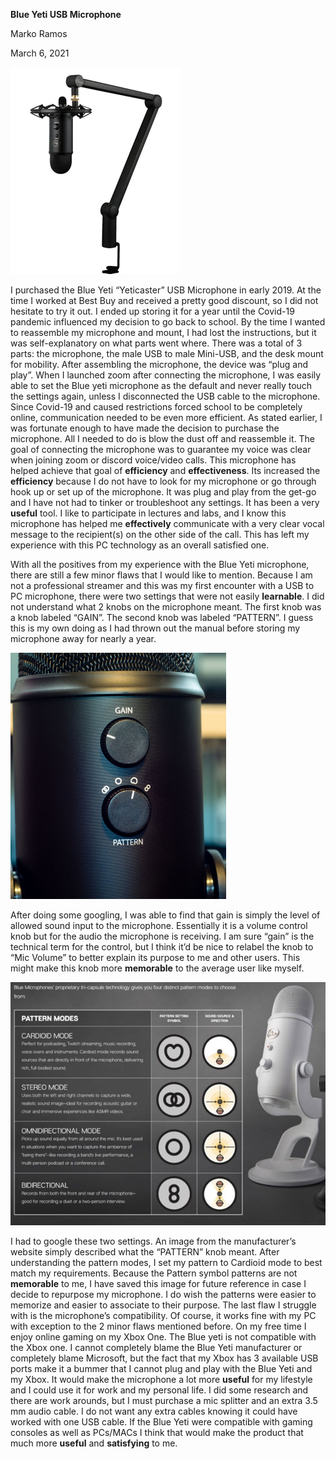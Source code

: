__Blue Yeti USB Microphone__

Marko Ramos 

March 6, 2021

![](Picture1.png)

I purchased the Blue Yeti “Yeticaster” USB Microphone in early 2019. At the time I worked at Best Buy and received a pretty good discount, so I did not hesitate to try it out. I ended up storing it for a year until the Covid-19 pandemic influenced my decision to go back to school. By the time I wanted to reassemble my microphone and mount, I had lost the instructions, but it was self-explanatory on what parts went where. There was a total of 3 parts: the microphone, the male USB to male Mini-USB, and the desk mount for mobility. After assembling the microphone, the device was “plug and play”. When I launched zoom after connecting the microphone, I was easily able to set the Blue yeti microphone as the default and never really touch the settings again, unless I disconnected the USB cable to the microphone. Since Covid-19 and caused restrictions forced school to be completely online, communication needed to be even more efficient. As stated earlier, I was fortunate enough to have made the decision to purchase the microphone. All I needed to do is blow the dust off and reassemble it. The goal of connecting the microphone was to guarantee my voice was clear when joining zoom or discord voice/video calls. This microphone has helped achieve that goal of __efficiency__ and __effectiveness__. Its increased the __efficiency__ because I do not have to look for my microphone or go through hook up or set up of the microphone. It was plug and play from the get-go and I have not had to tinker or troubleshoot any settings. It has been a very __useful__ tool. I like to participate in lectures and labs, and I know this microphone has helped me __effectively__ communicate with a very clear vocal message to the recipient(s) on the other side of the call. This has left my experience with this PC technology as an overall satisfied one. 

With all the positives from my experience with the Blue Yeti microphone, there are still a few minor flaws that I would like to mention. Because I am not a professional streamer and this was my first encounter with a USB to PC microphone, there were two settings that were not easily __learnable__. I did not understand what 2 knobs on the microphone meant. The first knob was a knob labeled “GAIN”. The second knob was labeled “PATTERN”. I guess this is my own doing as I had thrown out the manual before storing my microphone away for nearly a year. 

![](Picture2.png)

After doing some googling, I was able to find that gain is simply the level of allowed sound input to the microphone. Essentially it is a volume control knob but for the audio the microphone is receiving. I am sure “gain” is the technical term for the control, but I think it’d be nice to relabel the knob to “Mic Volume” to better explain its purpose to me and other users. This might make this knob more __memorable__ to the average user like myself. 

![](Picture3.png)

I had to google these two settings. An image from the manufacturer’s website simply described what the “PATTERN” knob meant. After understanding the pattern modes, I set my pattern to Cardioid mode to best match my requirements. Because the Pattern symbol patterns are not __memorable__ to me, I have saved this image for future reference in case I decide to repurpose my microphone. I do wish the patterns were easier to memorize and easier to associate to their purpose.
The last flaw I struggle with is the microphone’s compatibility. Of course, it works fine with my PC with exception to the 2 minor flaws mentioned before. On my free time I enjoy online gaming on my Xbox One. The Blue yeti is not compatible with the Xbox one. I cannot completely blame the Blue Yeti manufacturer or completely blame Microsoft, but the fact that my Xbox has 3 available USB ports make it a bummer that I cannot plug and play with the Blue Yeti and my Xbox. It would make the microphone a lot more __useful__ for my lifestyle and I could use it for work and my personal life. I did some research and there are work arounds, but I must purchase a mic splitter and an extra 3.5 mm audio cable. I do not want any extra cables knowing it could have worked with one USB cable. If the Blue Yeti were compatible with gaming consoles as well as PCs/MACs I think that would make the product that much more __useful__ and __satisfying__ to me. 
